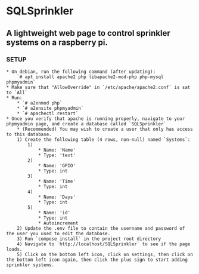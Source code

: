 # SQLSprinkler

## A lightweight web page to control sprinkler systems on a raspberry pi.

### SETUP


    * On debian, run the following command (after updating):
        `# apt install apache2 php libapache2-mod-php php-mysql phpmyadmin`
    * Make sure that "AllowOverride" in `/etc/apache/apache2.conf` is sat to `All`
    * Run:
        * `# a2enmod php`
        * `# a2ensite phpmyadmin`
        * `# apachectl restart`
    * Once you verify that apache is running properly, navigate to your phpmyadmin page, and create a database called `SQLSprinkler`
        * (Recommended) You may wish to create a user that only has access to this database.  
        1) Create the following table (4 rows, non-null) named `Systems`:
            1)
                * Name: 'Name'
                * Type: 'text'
            2)
                * Name: 'GPIO'
                * Type: int
            3)
                * Name: 'Time'
                * Type: int
            4)
                * Name: 'Days'
                * Type: int
            5)
                * Name: 'id'
                * Type: int
                * Autoincrement
        2) Update the .env file to contain the username and password of the user you used to edit the database.
        3) Run `compose install` in the project root directory
        4) Navigate to `http://localhost/SQLSprinkler` to see if the page loads.
        5) Click on the bottom left icon, click on settings, then click on the bottom left icon again, then click the plus sign to start adding sprinkler systems.

